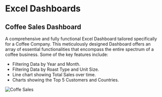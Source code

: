 # Excel Dashboards

## Coffee Sales Dashboard

A comprehensive and fully functional Excel Dashboard tailored specifically for a Coffee Company. This meticulously designed Dashboard offers an array of essential functionalities that encompass the entire spectrum of a coffee business. Some of the key features include:
- Filtering Data by Year and Month.
- Filtering Data by Roast Type and Unit Size.
- Line chart showing Total Sales over time.
- Charts showing the Top 5 Customers and Countries.

![Coffe Sales](https://github.com/EmaStehr/Excel-Dashboards/assets/114269507/42cb0f45-3289-4317-88d4-71027b6dff01)
